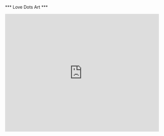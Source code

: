 *** Love Dots Art ***
<div style="padding:76.43% 0 0 0;position:relative;"><iframe src="https://player.vimeo.com/video/611100232?h=9f75b8c475&amp;badge=0&amp;autopause=0&amp;player_id=0&amp;app_id=58479" frameborder="0" allow="autoplay; fullscreen; picture-in-picture" allowfullscreen style="position:absolute;top:0;left:0;width:100%;height:100%;" title="joined16.mp4"></iframe></div><script src="https://player.vimeo.com/api/player.js"></script>

